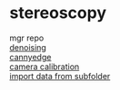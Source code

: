 # stereoscopy
mgr repo  
[denoising](https://docs.opencv.org/3.4.1/d5/d69/tutorial_py_non_local_means.html)  
[cannyedge](https://docs.opencv.org/3.4.1/da/d22/tutorial_py_canny.html)  
[camera calibration](https://docs.opencv.org/3.4.1/d9/db7/tutorial_py_table_of_contents_calib3d.html)  
[import data from subfolder](https://stackoverflow.com/questions/1260792/import-a-file-from-a-subdirectory)  
